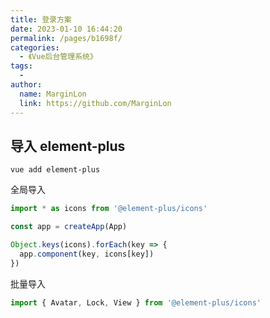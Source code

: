 ```yaml
---
title: 登录方案
date: 2023-01-10 16:44:20
permalink: /pages/b1698f/
categories:
  - 《Vue后台管理系统》
tags:
  -
author:
  name: MarginLon
  link: https://github.com/MarginLon
---
```


## 导入 element-plus

`vue add element-plus`

全局导入

```js
import * as icons from '@element-plus/icons'

const app = createApp(App)

Object.keys(icons).forEach(key => {
  app.component(key, icons[key])
})
```

批量导入

```js
import { Avatar, Lock, View } from '@element-plus/icons'
```

